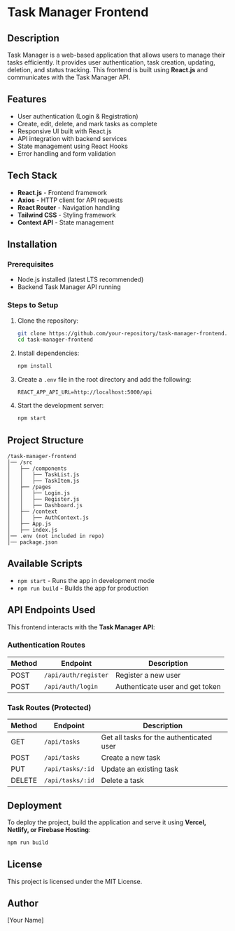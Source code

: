 # Task Manager Frontend

## Description
Task Manager is a web-based application that allows users to manage their tasks efficiently. It provides user authentication, task creation, updating, deletion, and status tracking. This frontend is built using **React.js** and communicates with the Task Manager API.

## Features
- User authentication (Login & Registration)
- Create, edit, delete, and mark tasks as complete
- Responsive UI built with React.js
- API integration with backend services
- State management using React Hooks
- Error handling and form validation

## Tech Stack
- **React.js** - Frontend framework
- **Axios** - HTTP client for API requests
- **React Router** - Navigation handling
- **Tailwind CSS** - Styling framework
- **Context API** - State management

## Installation

### Prerequisites
- Node.js installed (latest LTS recommended)
- Backend Task Manager API running

### Steps to Setup
1. Clone the repository:
   ```sh
   git clone https://github.com/your-repository/task-manager-frontend.git
   cd task-manager-frontend
   ```

2. Install dependencies:
   ```sh
   npm install
   ```

3. Create a `.env` file in the root directory and add the following:
   ```env
   REACT_APP_API_URL=http://localhost:5000/api
   ```

4. Start the development server:
   ```sh
   npm start
   ```

## Project Structure
```
/task-manager-frontend
│── /src
│   ├── /components
│   │   ├── TaskList.js
│   │   ├── TaskItem.js
│   ├── /pages
│   │   ├── Login.js
│   │   ├── Register.js
│   │   ├── Dashboard.js
│   ├── /context
│   │   ├── AuthContext.js
│   ├── App.js
│   ├── index.js
│── .env (not included in repo)
│── package.json
```

## Available Scripts

- `npm start` - Runs the app in development mode
- `npm run build` - Builds the app for production

## API Endpoints Used
This frontend interacts with the **Task Manager API**:

### Authentication Routes
| Method | Endpoint       | Description             |
|--------|--------------|-------------------------|
| POST   | `/api/auth/register` | Register a new user |
| POST   | `/api/auth/login`    | Authenticate user and get token |

### Task Routes (Protected)
| Method | Endpoint       | Description             |
|--------|--------------|-------------------------|
| GET    | `/api/tasks`  | Get all tasks for the authenticated user |
| POST   | `/api/tasks`  | Create a new task |
| PUT    | `/api/tasks/:id` | Update an existing task |
| DELETE | `/api/tasks/:id` | Delete a task |

## Deployment
To deploy the project, build the application and serve it using **Vercel, Netlify, or Firebase Hosting**:
```sh
npm run build
```

## License
This project is licensed under the MIT License.

## Author
[Your Name]
